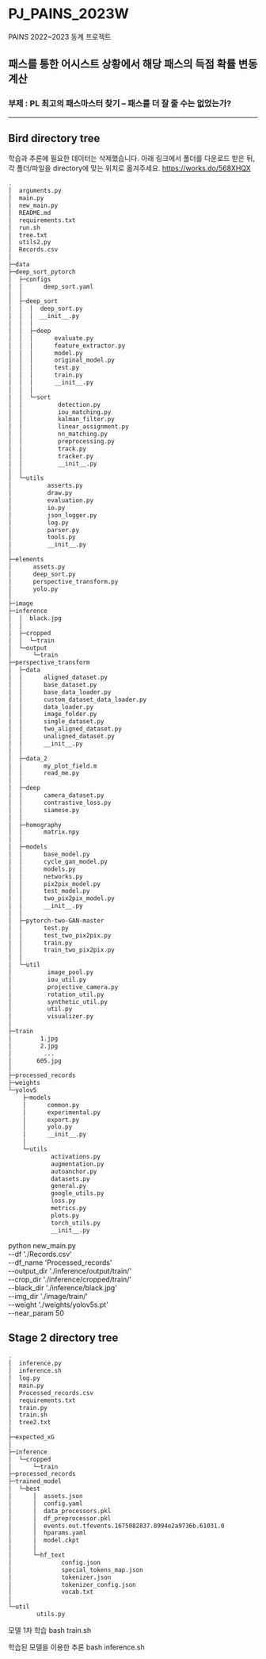 # PJ_PAINS_2023W
PAINS 2022~2023 동계 프로젝트

## 패스를 통한 어시스트 상황에서 해당 패스의 득점 확률 변동 계산

### 부제 : PL 최고의 패스마스터 찾기 – 패스를 더 잘 줄 수는 없었는가?

---

## Bird directory tree

학습과 추론에 필요한 데이터는 삭제했습니다.
아래 링크에서 폴더를 다운로드 받은 뒤, 각 폴더/파일을 directory에 맞는 위치로 옮겨주세요.
https://works.do/568XHQX

```bash
.
│  arguments.py
│  main.py
│  new_main.py
│  README.md
│  requirements.txt
│  run.sh
│  tree.txt
│  utils2.py
│  Records.csv 
│ 
├─data
├─deep_sort_pytorch
│  ├─configs
│  │      deep_sort.yaml
│  │      
│  ├─deep_sort
│  │  │  deep_sort.py
│  │  │  __init__.py
│  │  │  
│  │  ├─deep
│  │  │      evaluate.py
│  │  │      feature_extractor.py
│  │  │      model.py
│  │  │      original_model.py
│  │  │      test.py
│  │  │      train.py
│  │  │      __init__.py
│  │  │      
│  │  └─sort
│  │          detection.py
│  │          iou_matching.py
│  │          kalman_filter.py
│  │          linear_assignment.py
│  │          nn_matching.py
│  │          preprocessing.py
│  │          track.py
│  │          tracker.py
│  │          __init__.py
│  │          
│  └─utils
│          asserts.py
│          draw.py
│          evaluation.py
│          io.py
│          json_logger.py
│          log.py
│          parser.py
│          tools.py
│          __init__.py
│          
├─elements
│      assets.py
│      deep_sort.py
│      perspective_transform.py
│      yolo.py
│      
├─image
├─inference
│  │  black.jpg
│  │  
│  ├─cropped
│  │  └─train
│  └─output
│      └─train
├─perspective_transform
│  ├─data
│  │      aligned_dataset.py
│  │      base_dataset.py
│  │      base_data_loader.py
│  │      custom_dataset_data_loader.py
│  │      data_loader.py
│  │      image_folder.py
│  │      single_dataset.py
│  │      two_aligned_dataset.py
│  │      unaligned_dataset.py
│  │      __init__.py
│  │      
│  ├─data_2
│  │      my_plot_field.m
│  │      read_me.py
│  │      
│  ├─deep
│  │      camera_dataset.py
│  │      contrastive_loss.py
│  │      siamese.py
│  │      
│  ├─homography
│  │      matrix.npy
│  │      
│  ├─models
│  │      base_model.py
│  │      cycle_gan_model.py
│  │      models.py
│  │      networks.py
│  │      pix2pix_model.py
│  │      test_model.py
│  │      two_pix2pix_model.py
│  │      __init__.py
│  │      
│  ├─pytorch-two-GAN-master
│  │      test.py
│  │      test_two_pix2pix.py
│  │      train.py
│  │      train_two_pix2pix.py
│  │      
│  └─util
│          image_pool.py
│          iou_util.py
│          projective_camera.py
│          rotation_util.py
│          synthetic_util.py
│          util.py
│          visualizer.py
│  
├─train
│        1.jpg
│        2.jpg
│         ...
│       605.jpg
│ 
├─processed_records
├─weights
└─yolov5
    ├─models
    │      common.py
    │      experimental.py
    │      export.py
    │      yolo.py
    │      __init__.py
    │      
    └─utils
            activations.py
            augmentation.py
            autoanchor.py
            datasets.py
            general.py
            google_utils.py
            loss.py
            metrics.py
            plots.py
            torch_utils.py
            __init__.py

```

python new_main.py \
    --df './Records.csv' \
    --df_name 'Processed_records' \
    --output_dir './inference/output/train/' \
    --crop_dir './inference/cropped/train/' \
    --black_dir './inference/black.jpg' \
    --img_dir './image/train/' \
    --weight './weights/yolov5s.pt' \
    --near_param 50

## Stage 2 directory tree

```bash
.
│  inference.py
│  inference.sh
│  log.py
│  main.py
│  Processed_records.csv
│  requirements.txt
│  train.py
│  train.sh
│  tree2.txt
│  
├─expected_xG
│      
├─inference
│  └─cropped
│      └─train
├─processed_records
├─trained_model
│  └─best
│      │  assets.json
│      │  config.yaml
│      │  data_processors.pkl
│      │  df_preprocessor.pkl
│      │  events.out.tfevents.1675082837.8994e2a9736b.61031.0
│      │  hparams.yaml
│      │  model.ckpt
│      │  
│      └─hf_text
│              config.json
│              special_tokens_map.json
│              tokenizer.json
│              tokenizer_config.json
│              vocab.txt
│              
└─util
        utils.py
```

모델 1차 학습
bash train.sh

학습된 모델을 이용한 추론
bash inference.sh
